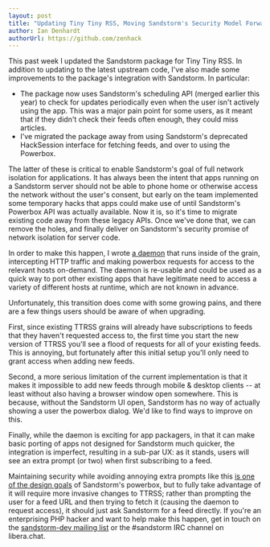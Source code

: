 ```yaml
---
layout: post
title: "Updating Tiny Tiny RSS, Moving Sandstorm's Security Model Forward."
author: Ian Denhardt
authorUrl: https://github.com/zenhack
---
```


This past week I updated the Sandstorm package for Tiny Tiny RSS. In
addition to updating to the latest upstream code, I've also made some
improvements to the package's integration with Sandstorm. In particular:

- The package now uses Sandstorm's scheduling API (merged earlier this
  year) to check for updates periodically even when the user isn't
  actively using the app. This was a major pain point for some users,
  as it meant that if they didn't check their feeds often enough, they
  could miss articles.
- I've migrated the package away from using Sandstorm's deprecated
  HackSession interface for fetching feeds, and over to using the
  Powerbox.

The latter of these is critical to enable Sandstorm's goal of full
network isolation for applications. It has always been the intent that
apps running on a Sandstorm server should not be able to phone home or
otherwise access the network without the user's consent, but early on
the team implemented some temporary hacks that apps could make use of
until Sandstorm's Powerbox API was actually available. Now it is, so
it's time to migrate existing code away from these legacy APIs. Once
we've done that, we can remove the holes, and finally deliver on
Sandstorm's security promise of network isolation for server code.

In order to make this happen, I wrote [a daemon][1] that runs inside of
the grain, intercepting HTTP traffic and making powerbox requests for
access to the relevant hosts on-demand. The daemon is re-usable and
could be used as a quick way to port other existing apps that have
legitimate need to access a variety of different hosts at runtime,
which are not known in advance.

Unfortunately, this transition does come with some growing pains, and
there are a few things users should be aware of when upgrading.

First, since existing TTRSS grains will already have subscriptions to
feeds that they haven't requested access to, the first time you start
the new version of TTRSS you'll see a flood of requests for all of your
existing feeds. This is annoying, but fortunately after this initial
setup you'll only need to grant access when adding new feeds.

Second, a more serious limitation of the current implementation is that
it makes it impossible to add new feeds through mobile & desktop clients
-- at least without also having a browser window open somewhere. This is
because, without the Sandstorm UI open, Sandstorm has no way of actually
showing a user the powerbox dialog. We'd like to find ways to improve
on this.

Finally, while the daemon is exciting for app packagers, in that it can
make basic porting of apps not designed for Sandstorm much quicker,
the integration is imperfect, resulting in a sub-par UX: as it stands,
users will see an extra prompt (or two) when first subscribing to a
feed.

Maintaining security while avoiding annoying extra prompts like this [is
one of the design goals][2] of Sandstorm's powerbox, but to fully take
advantage of it will require more invasive changes to TTRSS; rather than
prompting the user for a feed URL and then trying to fetch it (causing
the daemon to request access), it should just ask Sandstorm for a feed
directly. If you're an enterprising PHP hacker and want to help make
this happen, get in touch on the [sandstorm-dev mailing list][3] or the
#sandstorm IRC channel on libera.chat.

[1]: https://github.com/zenhack/powerbox-http-proxy
[2]: /2015-06-10-network-access-permission-android-vs-sandstorm
[3]: https://groups.google.com/forum/#!forum/sandstorm-dev
